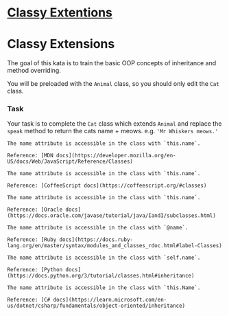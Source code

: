 # [Classy Extentions](https://www.codewars.com/kata/classy-extentions "https://www.codewars.com/kata/55a14aa4817efe41c20000bc")

# Classy Extensions
The goal of this kata is to train the basic OOP concepts of inheritance and method overriding.

You will be preloaded with the `Animal` class, so you should only edit the `Cat` class.

### Task
Your task is to complete the `Cat` class which extends `Animal` and replace the `speak` method to return the cats name + meows.
e.g. `'Mr Whiskers meows.'`

~~~if:javascript
The name attribute is accessible in the class with `this.name`.

Reference: [MDN docs](https://developer.mozilla.org/en-US/docs/Web/JavaScript/Reference/Classes)
~~~
~~~if:coffeescript
The name attribute is accessible in the class with `this.name`.

Reference: [CoffeeScript docs](https://coffeescript.org/#classes)
~~~
~~~if:java
The name attribute is accessible in the class with `this.name`.

Reference: [Oracle docs](https://docs.oracle.com/javase/tutorial/java/IandI/subclasses.html)
~~~
~~~if:ruby
The name attribute is accessible in the class with `@name`.

Reference: [Ruby docs](https://docs.ruby-lang.org/en/master/syntax/modules_and_classes_rdoc.html#label-Classes)
~~~
~~~if:python
The name attribute is accessible in the class with `self.name`.

Reference: [Python docs](https://docs.python.org/3/tutorial/classes.html#inheritance)
~~~
~~~if:csharp
The name attribute is accessible in the class with `this.Name`.

Reference: [C# docs](https://learn.microsoft.com/en-us/dotnet/csharp/fundamentals/object-oriented/inheritance)
~~~
